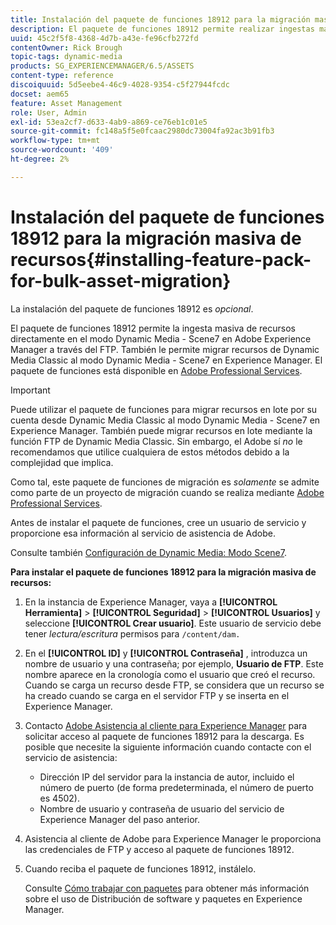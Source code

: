 ```yaml
---
title: Instalación del paquete de funciones 18912 para la migración masiva de recursos
description: El paquete de funciones 18912 permite realizar ingestas masivas de recursos a través de FTP, o migrar recursos de Dynamic Media Classic a Dynamic Media en Adobe Experience Manager. Este paquete de funciones opcional está disponible en la asistencia para Adobes.
uuid: 45c2f5f8-4368-4d7b-a43e-fe96cfb272fd
contentOwner: Rick Brough
topic-tags: dynamic-media
products: SG_EXPERIENCEMANAGER/6.5/ASSETS
content-type: reference
discoiquuid: 5d5eebe4-46c9-4028-9354-c5f27944fcdc
docset: aem65
feature: Asset Management
role: User, Admin
exl-id: 53ea2cf7-d633-4ab9-a869-ce76eb1c01e5
source-git-commit: fc148a5f5e0fcaac2980dc73004fa92ac3b91fb3
workflow-type: tm+mt
source-wordcount: '409'
ht-degree: 2%

---
```


# Instalación del paquete de funciones 18912 para la migración masiva de recursos{#installing-feature-pack-for-bulk-asset-migration}

La instalación del paquete de funciones 18912 es *opcional*.

El paquete de funciones 18912 permite la ingesta masiva de recursos directamente en el modo Dynamic Media - Scene7 en Adobe Experience Manager a través del FTP. También le permite migrar recursos de Dynamic Media Classic al modo Dynamic Media - Scene7 en Experience Manager. El paquete de funciones está disponible en [Adobe Professional Services](https://business.adobe.com/customers/consulting-services/main.html).

>[!IMPORTANT]
>
>Puede utilizar el paquete de funciones para migrar recursos en lote por su cuenta desde Dynamic Media Classic al modo Dynamic Media - Scene7 en Experience Manager. También puede migrar recursos en lote mediante la función FTP de Dynamic Media Classic. Sin embargo, el Adobe sí *no* le recomendamos que utilice cualquiera de estos métodos debido a la complejidad que implica.
>
>Como tal, este paquete de funciones de migración es *solamente* se admite como parte de un proyecto de migración cuando se realiza mediante [Adobe Professional Services](https://business.adobe.com/customers/consulting-services/main.html).

Antes de instalar el paquete de funciones, cree un usuario de servicio y proporcione esa información al servicio de asistencia de Adobe.

Consulte también [Configuración de Dynamic Media: Modo Scene7](/help/assets/config-dms7.md).

**Para instalar el paquete de funciones 18912 para la migración masiva de recursos:**

1. En la instancia de Experience Manager, vaya a **[!UICONTROL Herramienta]** > **[!UICONTROL Seguridad]** > **[!UICONTROL Usuarios]** y seleccione **[!UICONTROL Crear usuario]**. Este usuario de servicio debe tener *lectura/escritura* permisos para `/content/dam.`
1. En el **[!UICONTROL ID]** y **[!UICONTROL Contraseña]** , introduzca un nombre de usuario y una contraseña; por ejemplo, **Usuario de FTP**. Este nombre aparece en la cronología como el usuario que creó el recurso. Cuando se carga un recurso desde FTP, se considera que un recurso se ha creado cuando se carga en el servidor FTP y se inserta en el Experience Manager.
1. Contacto [Adobe Asistencia al cliente para Experience Manager](https://experienceleague.adobe.com/?support-solution=General&amp;lang=es#support) para solicitar acceso al paquete de funciones 18912 para la descarga. Es posible que necesite la siguiente información cuando contacte con el servicio de asistencia:

   * Dirección IP del servidor para la instancia de autor, incluido el número de puerto (de forma predeterminada, el número de puerto es 4502).
   * Nombre de usuario y contraseña de usuario del servicio de Experience Manager del paso anterior.

1. Asistencia al cliente de Adobe para Experience Manager le proporciona las credenciales de FTP y acceso al paquete de funciones 18912.
1. Cuando reciba el paquete de funciones 18912, instálelo.

   Consulte [Cómo trabajar con paquetes](/help/sites-administering/package-manager.md) para obtener más información sobre el uso de Distribución de software y paquetes en Experience Manager.
